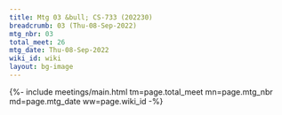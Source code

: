 ```yaml
---
title: Mtg 03 &bull; CS-733 (202230)
breadcrumb: 03 (Thu-08-Sep-2022)
mtg_nbr: 03
total_meet: 26
mtg_date: Thu-08-Sep-2022
wiki_id: wiki
layout: bg-image
---
```


{%- include meetings/main.html
    tm=page.total_meet
    mn=page.mtg_nbr
    md=page.mtg_date
    ww=page.wiki_id
-%}

